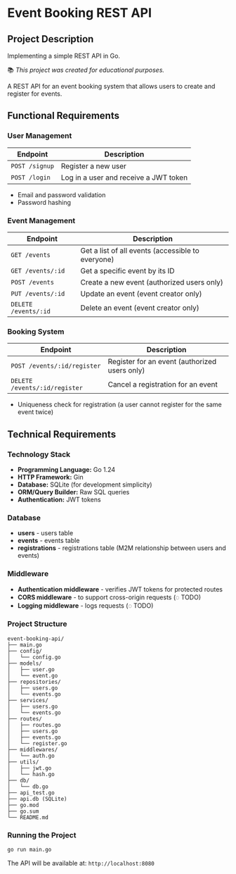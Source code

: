 # Event Booking REST API

## Project Description
Implementing a simple REST API in Go.

📚 *This project was created for educational purposes.*

A REST API for an event booking system that allows users to create and register for events.

## Functional Requirements

### User Management
| Endpoint | Description |
|---|---|
| `POST /signup` | Register a new user |
| `POST /login`  | Log in a user and receive a JWT token |
- Email and password validation
- Password hashing

### Event Management
| Endpoint | Description |
|---|---|
| `GET /events` | Get a list of all events (accessible to everyone) |
| `GET /events/:id` | Get a specific event by its ID |
| `POST /events` | Create a new event (authorized users only) |
| `PUT /events/:id` | Update an event (event creator only) |
| `DELETE /events/:id` | Delete an event (event creator only) |

### Booking System
| Endpoint | Description |
|---|---|
| `POST /events/:id/register` | Register for an event (authorized users only) |
| `DELETE /events/:id/register` | Cancel a registration for an event |
- Uniqueness check for registration (a user cannot register for the same event twice)

## Technical Requirements

### Technology Stack
- **Programming Language:** Go 1.24
- **HTTP Framework:** Gin
- **Database:** SQLite (for development simplicity)
- **ORM/Query Builder:** Raw SQL queries
- **Authentication:** JWT tokens

### Database
- **users** - users table
- **events** - events table
- **registrations** - registrations table (M2M relationship between users and events)

### Middleware
- **Authentication middleware** - verifies JWT tokens for protected routes
- **CORS middleware** - to support cross-origin requests  (◌ TODO)
- **Logging middleware** - logs requests  (◌ TODO)

### Project Structure
```
event-booking-api/
├── main.go
├── config/
│   └── config.go
├── models/
│   ├── user.go
│   └── event.go
├── repositories/
│   ├── users.go
│   └── events.go
├── services/
│   ├── users.go
│   └── events.go
├── routes/
│   ├── routes.go
│   ├── users.go
│   ├── events.go
│   └── register.go
├── middlewares/
│   └── auth.go
├── utils/
│   ├── jwt.go
│   └── hash.go
├── db/
│   └── db.go
├── api_test.go
├── api.db (SQLite)
├── go.mod
├── go.sum
└── README.md
```

### Running the Project
```bash
go run main.go
```

The API will be available at: `http://localhost:8080`
